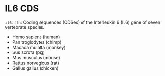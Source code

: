 IL6 CDS
======

`il6.ffn`: Coding sequences (CDSes) of the Interleukin 6 (IL6) gene of seven vertebrate species.

- Homo sapiens (human)
- Pan troglodytes (chimp)
- Macaca mulatta (monkey)
- Sus scrofa (pig)
- Mus musculus (mouse)
- Rattus norvegicus (rat)
- Gallus gallus (chicken)
